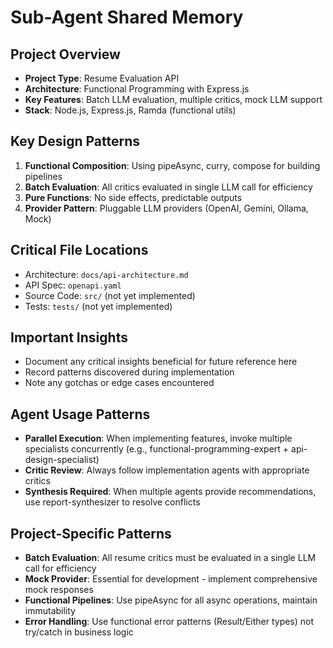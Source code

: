# Sub-Agent Shared Memory

## Project Overview
- **Project Type**: Resume Evaluation API
- **Architecture**: Functional Programming with Express.js
- **Key Features**: Batch LLM evaluation, multiple critics, mock LLM support
- **Stack**: Node.js, Express.js, Ramda (functional utils)

## Key Design Patterns
1. **Functional Composition**: Using pipeAsync, curry, compose for building pipelines
2. **Batch Evaluation**: All critics evaluated in single LLM call for efficiency
3. **Pure Functions**: No side effects, predictable outputs
4. **Provider Pattern**: Pluggable LLM providers (OpenAI, Gemini, Ollama, Mock)

## Critical File Locations
- Architecture: `docs/api-architecture.md`
- API Spec: `openapi.yaml`
- Source Code: `src/` (not yet implemented)
- Tests: `tests/` (not yet implemented)

## Important Insights
- Document any critical insights beneficial for future reference here
- Record patterns discovered during implementation
- Note any gotchas or edge cases encountered

## Agent Usage Patterns
- **Parallel Execution**: When implementing features, invoke multiple specialists concurrently (e.g., functional-programming-expert + api-design-specialist)
- **Critic Review**: Always follow implementation agents with appropriate critics
- **Synthesis Required**: When multiple agents provide recommendations, use report-synthesizer to resolve conflicts

## Project-Specific Patterns
- **Batch Evaluation**: All resume critics must be evaluated in a single LLM call for efficiency
- **Mock Provider**: Essential for development - implement comprehensive mock responses
- **Functional Pipelines**: Use pipeAsync for all async operations, maintain immutability
- **Error Handling**: Use functional error patterns (Result/Either types) not try/catch in business logic